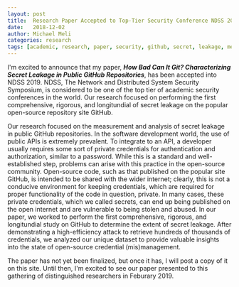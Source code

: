 ```yaml
---
layout: post
title:  Research Paper Accepted to Top-Tier Security Conference NDSS 2019
date:   2018-12-02
author: Michael Meli
categories: research
tags: [academic, research, paper, security, github, secret, leakage, measurement, ndss]
---
```


I'm excited to announce that my paper, ***How Bad Can It Git? Characterizing Secret Leakage in Public GitHub Repositories***, has been accepted into NDSS 2019. NDSS, The Network and Distributed System Security Symposium, is considered to be one of the top tier of academic security conferences in the world. Our research focused on performing the first comprehensive, rigorous, and longitundial of secret leakage on the popular open-source repository site GitHub.

Our research focused on the measurement and analysis of secret leakage in public GitHub repositories. In the software development world, the use of public APIs is extremely prevalent. To integrate to an API, a developer usually requires some sort of private credentials for authentication and authorization, similar to a password. While this is a standard and well-established step, problems can arise with this practice in the open-source community. Open-source code, such as that published on the popular site GitHub, is intended to be shared with the wider internet; clearly, this is not a conducive environment for keeping credentials, which are required for proper functionality of the code in question, private. In many cases, these private credentials, which we called secrets, can end up being published on the open internet and are vulnerable to being stolen and abused. In our paper, we worked to perform the first comprehensive, rigorous, and longitundial study on GitHub to determine the extent of secret leakage. After demonstrating a high-efficiency attack to retrieve hundreds of thousands of credentials, we analyzed our unique dataset to provide valuable insights into the state of open-source credential (mis)management.

The paper has not yet been finalized, but once it has, I will post a copy of it on this site. Until then, I'm excited to see our paper presented to this gathering of distinguished researchers in Feburary 2019.
